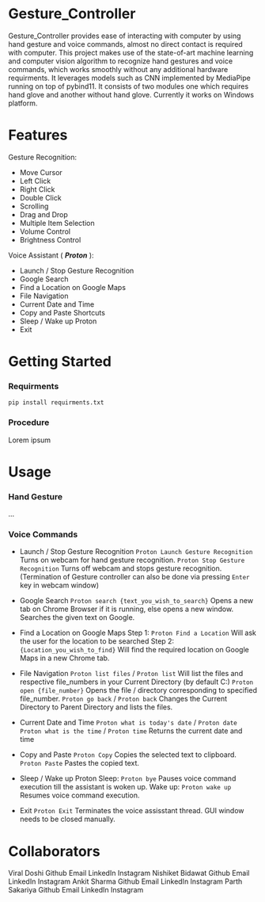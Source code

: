# Gesture_Controller

Gesture_Controller provides ease of interacting with computer by using hand gesture and voice commands, almost no direct contact is required with computer.
This project makes use of the state-of-art machine learning and computer vision algorithm to recognize hand gestures and voice commands, which works smoothly without any additional hardware requirments. It leverages models such as CNN implemented by MediaPipe running on top of pybind11.
It consists of two modules one which requires hand glove and another without hand glove.
Currently it works on Windows platform.

# Features

Gesture Recognition:
*  Move Cursor
*  Left Click
*  Right Click
*  Double Click
*  Scrolling
*  Drag and Drop
*  Multiple Item Selection
*  Volume Control
*  Brightness Control

Voice Assistant ( ***Proton*** ):
*  Launch / Stop  Gesture Recognition
*  Google Search
*  Find a Location on Google Maps
*  File Navigation
*  Current Date and Time
*  Copy and Paste Shortcuts
*  Sleep / Wake up Proton
*  Exit

# Getting Started
  ### Requirments
  ``` pip install requirments.txt ```
  ### Procedure
  Lorem ipsum





# Usage
  ### Hand Gesture
  ...
  ### Voice Commands
*  Launch / Stop  Gesture Recognition
``` Proton Launch Gesture Recognition ```
   Turns on webcam for hand gesture recognition.
``` Proton Stop Gesture Recognition ```
   Turns off webcam and stops gesture recognition. (Termination of Gesture controller can also be done via pressing ```Enter``` key in webcam window)
   
*  Google Search
  ``` Proton search {text_you_wish_to_search} ```
  Opens a new tab on Chrome Browser if it is running, else opens a new window. Searches the given text on Google.
  
*  Find a Location on Google Maps
   Step 1: ``` Proton Find a Location ```
   Will ask the user for the location to be searched
   Step 2: ```{Location_you_wish_to_find}```
   Will find the required location on Google Maps in a new Chrome tab.
   
*  File Navigation
  ``` Proton list files ``` / ``` Proton list ```
  Will list the files and respective file_numbers in your Current Directory (by default C:)
  ``` Proton open {file_number} ```
  Opens the file / directory corresponding to specified file_number.
  ``` Proton go back ``` / ``` Proton back ```
  Changes the Current Directory to Parent Directory and lists the files. 
    
*  Current Date and Time
  ``` Proton what is today's date ``` / ``` Proton date ```
  ``` Proton what is the time ``` / ``` Proton time ```
  Returns the current date and time
  
*  Copy and Paste
  ``` Proton Copy ```
  Copies the selected text to clipboard.
  ``` Proton Paste ```
  Pastes the copied text.
  
*  Sleep / Wake up Proton
   Sleep:
  ``` Proton bye ```
  Pauses voice command execution till the assistant is woken up.
  Wake up:
  ``` Proton wake up ```
  Resumes voice command execution.
    
*  Exit
  ``` Proton Exit ```
  Terminates the voice assisstant thread. GUI window needs to be closed manually.
  
# Collaborators
  Viral Doshi   Github  Email  LinkedIn  Instagram
  Nishiket Bidawat   Github  Email  LinkedIn  Instagram
  Ankit Sharma   Github  Email  LinkedIn  Instagram
  Parth Sakariya   Github  Email  LinkedIn  Instagram
